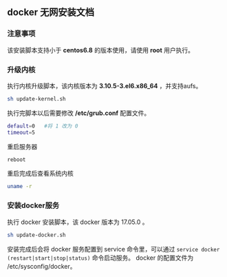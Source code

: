 ## docker 无网安装文档
### 注意事项
该安装脚本支持小于 **centos6.8** 的版本使用，请使用 **root** 用户执行。

### 升级内核
执行内核升级脚本，该内核版本为 **3.10.5-3.el6.x86_64** ，并支持aufs。
```bash
sh update-kernel.sh
```

执行完脚本以后需要修改 **/etc/grub.conf** 配置文件。
```bash
default=0   #将 1 改为 0
timeout=5
```

重启服务器
```bash
reboot
```

重启完成后查看系统内核
```bash
uname -r
```

### 安装docker服务
执行 docker 安装脚本，该 docker 版本为 17.05.0 。
```bash
sh update-docker.sh
```

安装完成后会将 docker 服务配置到 service 命令里，可以通过 `service docker (restart|start|stop|status)` 命令启动服务。 
docker 的配置文件为 /etc/sysconfig/docker。

